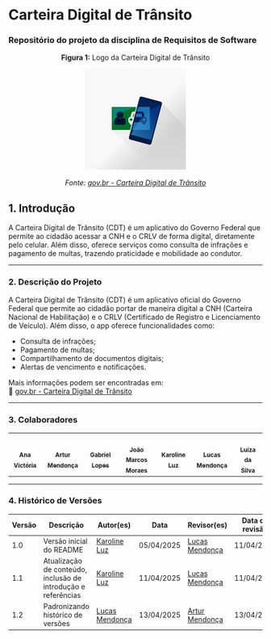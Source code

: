 ﻿# Carteira Digital de Trânsito
### Repositório do projeto da disciplina de Requisitos de Software 

<b1> 
<div align="center">
  <p><strong>Figura 1:</strong> Logo da Carteira Digital de Trânsito</p>
  <img src="assets/img/image.png" alt="Logo da Carteira Digital de Trânsito" width="200"/>
  <p><em>Fonte: <a href="https://www.gov.br/pt-br/apps/carteira-digital-de-transito-1" target="_blank">gov.br - Carteira Digital de Trânsito</a></em></p>
</div>

## 1. Introdução
A Carteira Digital de Trânsito (CDT) é um aplicativo do Governo Federal que permite ao cidadão acessar a CNH e o CRLV de forma digital, diretamente pelo celular. Além disso, oferece serviços como consulta de infrações e pagamento de multas, trazendo praticidade e mobilidade ao condutor.

---

### 2. Descrição do Projeto

A Carteira Digital de Trânsito (CDT) é um aplicativo oficial do Governo Federal que permite ao cidadão portar de maneira digital a CNH (Carteira Nacional de Habilitação) e o CRLV (Certificado de Registro e Licenciamento de Veículo). Além disso, o app oferece funcionalidades como:

- Consulta de infrações;
- Pagamento de multas;
- Compartilhamento de documentos digitais;
- Alertas de vencimento e notificações.

Mais informações podem ser encontradas em:  
📎 [gov.br - Carteira Digital de Trânsito](https://www.gov.br/pt-br/apps/carteira-digital-de-transito-1)

---
### 3. Colaboradores

<table>
  <tr>
    <td align="center"><a href="https://github.com/navicg"><img style="border-radius: 50%;" src="https://github.com/navicg.png" width="100px;" alt=""/><br /><sub><b>Ana Victória</b></sub></a><br />
    <td align="center"><a href="https://github.com/ArtyMend07"><img style="border-radius: 50%;" src="https://github.com/ArtyMend07.png" width="100px;" alt=""/><br /><sub><b>Artur Mendonça</b></sub></a><br /><a></a></td>
    <td align="center"><a href="https://github.com/BrzGab"><img style="border-radius: 50%;" src="https://github.com/BrzGab.png" width="100px;" alt=""/><br /><sub><b>Gabriel Lopes</b></sub></a><br /><a></a></td>
        <td align="center"><a href="https://github.com/JJOAOMARCOSS"><img style="border-radius: 50%;" src="https://github.com/JJOAOMARCOSS.png" width="100px;" alt=""/><br /><sub><b>João Marcos Moraes</b></sub></a><br />
        <td align="center"><a href="https://github.com/KarolineLuz"><img style="border-radius: 50%;" src="https://github.com/KarolineLuz.png" width="100px;" alt=""/><br /><sub><b>Karoline Luz</b></sub></a><br />
    <td align="center"><a href="https://github.com/lucasarruda9"><img style="border-radius: 50%;" src="https://github.com/lucasarruda9.png" width="100px;" alt=""/><br /><sub><b>Lucas Mendonça</b></sub></a><br />
    <td align="center"><a href="https://github.com/Luizaxx"><img style="border-radius: 50%;" src="https://github.com/Luizaxx.png" width="100px;" alt=""/><br /><sub><b>Luiza da Silva</b></sub></a><br />
  </tr>
</table>

---
### 4. Histórico de Versões

| Versão | Descrição                                                      | Autor(es)           | Data       | Revisor(es)         | Data de revisão |
|--------|----------------------------------------------------------------|------------------|------------|------------------|------------------|
| 1.0    | Versão inicial do README                                       | [Karoline Luz](https://github.com/KarolineLuz)     | 05/04/2025 | [Lucas Mendonça](https://github.com/lucasarruda9)                | 11/04/2025                |
| 1.1    | Atualização de conteúdo, inclusão de introdução e referências | [Karoline Luz](https://github.com/KarolineLuz)    | 11/04/2025 | [Lucas Mendonça](https://github.com/lucasarruda9)   | 11/04/2025       |
| 1.2    |  Padronizando histórico de versões               |  [Lucas Mendonça ](https://github.com/lucasarruda9)  | 13/04/2025 | [Artur Mendonça](https://github.com/ArtyMend07)   | 13/04/2025      |
